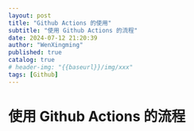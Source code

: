 ```yaml
---
layout: post
title: "Github Actions 的使用"
subtitle: "使用 Github Actions 的流程"
date: 2024-07-12 21:20:39
author: "WenXingming"
published: true
catalog: true
# header-img: "{{baseurl}}/img/xxx"
tags: [Github]
---
```


# 使用 Github Actions 的流程
